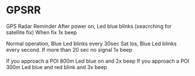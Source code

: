 # GPSRR
GPS Radar Reminder
After power on, Led blue blinks (seacrching for satellite fix)
When fix 1x beep

Normal operation, Blue Led blinks every 30sec
Sat los, Blue Led blinks every second. If more than 20 sec no signal 1x beep

If you approach a POI 800m Led blue on and 2x beep
If you approach a POI 300m Led blue and red blink and 3x beep
